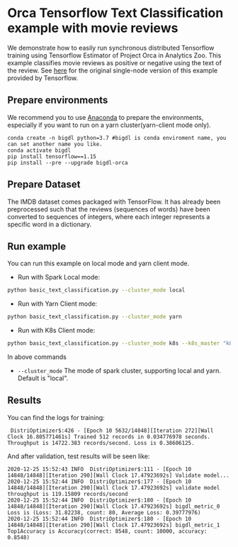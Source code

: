 # Orca Tensorflow Text Classification example with movie reviews

We demonstrate how to easily run synchronous distributed Tensorflow training using Tensorflow Estimator of Project Orca in Analytics Zoo. This example classifies movie reviews as positive or negative using the text of the review. See [here](https://github.com/tensorflow/docs/blob/master/site/en/r1/tutorials/keras/basic_text_classification.ipynb) for the original single-node version of this example provided by Tensorflow.

## Prepare environments
We recommend you to use [Anaconda](https://www.anaconda.com/distribution/#linux) to prepare the environments, especially if you want to run on a yarn cluster(yarn-client mode only).
```
conda create -n bigdl python=3.7 #bigdl is conda enviroment name, you can set another name you like.
conda activate bigdl
pip install tensorflow==1.15
pip install --pre --upgrade bigdl-orca
```

## Prepare Dataset
The IMDB dataset comes packaged with TensorFlow. It has already been preprocessed such that the reviews (sequences of words) have been converted to sequences of integers, where each integer represents a specific word in a dictionary.


## Run example
You can run this example on local mode and yarn client mode.

- Run with Spark Local mode:
```bash
python basic_text_classification.py --cluster_mode local
```

- Run with Yarn Client mode:
```bash
python basic_text_classification.py --cluster_mode yarn
```

- Run with K8s Client mode:
```bash
python basic_text_classification.py --cluster_mode k8s --k8s_master "k8s://https://127.0.0.1:8443" --container_image "intelanalytics/bigdl-k8s:latest"
```

In above commands
* `--cluster_mode` The mode of spark cluster, supporting local and yarn. Default is "local".

## Results
You can find the logs for training:
```
 DistriOptimizer$:426 - [Epoch 10 5632/14848][Iteration 272][Wall Clock 16.805771461s] Trained 512 records in 0.034776978 seconds. Throughput is 14722.383 records/second. Loss is 0.38606125. 
```
And after validation, test results will be seen like:
```
2020-12-25 15:52:43 INFO  DistriOptimizer$:111 - [Epoch 10 14848/14848][Iteration 290][Wall Clock 17.47923692s] Validate model...
2020-12-25 15:52:44 INFO  DistriOptimizer$:177 - [Epoch 10 14848/14848][Iteration 290][Wall Clock 17.47923692s] validate model throughput is 119.15809 records/second
2020-12-25 15:52:44 INFO  DistriOptimizer$:180 - [Epoch 10 14848/14848][Iteration 290][Wall Clock 17.47923692s] bigdl_metric_0 Loss is (Loss: 31.82238, count: 80, Average Loss: 0.39777976)
2020-12-25 15:52:44 INFO  DistriOptimizer$:180 - [Epoch 10 14848/14848][Iteration 290][Wall Clock 17.47923692s] bigdl_metric_1 Top1Accuracy is Accuracy(correct: 8548, count: 10000, accuracy: 0.8548)
```
